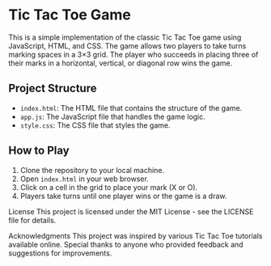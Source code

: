 # Tic Tac Toe Game

This is a simple implementation of the classic Tic Tac Toe game using JavaScript, HTML, and CSS. The game allows two players to take turns marking spaces in a 3×3 grid. The player who succeeds in placing three of their marks in a horizontal, vertical, or diagonal row wins the game.

## Project Structure

- `index.html`: The HTML file that contains the structure of the game.
- `app.js`: The JavaScript file that handles the game logic.
- `style.css`: The CSS file that styles the game.

## How to Play

1. Clone the repository to your local machine.
2. Open `index.html` in your web browser.
3. Click on a cell in the grid to place your mark (X or O).
4. Players take turns until one player wins or the game is a draw.
   

License
This project is licensed under the MIT License - see the LICENSE file for details.

Acknowledgments
This project was inspired by various Tic Tac Toe tutorials available online.
Special thanks to anyone who provided feedback and suggestions for improvements.

